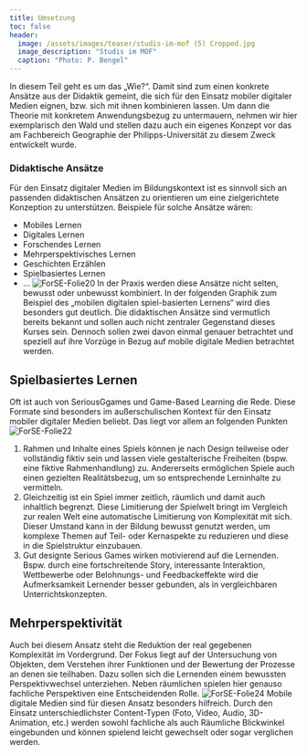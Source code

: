 ```yaml
---
title: Umsetzung
toc: false
header:
  image: /assets/images/teaser/studis-im-mof (5) Cropped.jpg
  image_description: "Studis im MOF"
  caption: "Photo: P. Bengel"
---
```



In diesem Teil geht es um das „Wie?“. Damit sind zum einen konkrete Ansätze aus der Didaktik gemeint, die sich für den Einsatz mobiler digitaler Medien eignen, bzw. sich mit ihnen kombinieren lassen. Um dann die Theorie mit konkretem Anwendungsbezug zu untermauern, nehmen wir hier exemplarisch den Wald und stellen dazu auch ein eigenes Konzept vor das am Fachbereich Geographie der Philipps-Universität zu diesem Zweck entwickelt wurde. 

<!--more-->


### Didaktische Ansätze
Für den Einsatz digitaler Medien im Bildungskontext ist es sinnvoll sich an passenden didaktischen Ansätzen zu orientieren um eine zielgerichtete Konzeption zu unterstützen. Beispiele für solche Ansätze wären:
* Mobiles Lernen
* Digitales Lernen
* Forschendes Lernen
* Mehrperspektivisches Lernen
* Geschichten Erzählen
* Spielbasiertes Lernen 
* …
![ForSE-Folie20]({{site.baseurl}}/assets/images/ForSE-Folie20.png)
In der Praxis werden diese Ansätze nicht selten, bewusst oder unbewusst kombiniert. In der folgenden Graphik zum Beispiel des „mobilen digitalen spiel-basierten Lernens“ wird dies besonders gut deutlich. 
Die didaktischen Ansätze sind vermutlich bereits bekannt und sollen auch nicht zentraler Gegenstand dieses Kurses sein. Dennoch sollen zwei davon einmal genauer betrachtet und speziell auf ihre Vorzüge in Bezug auf mobile digitale Medien betrachtet werden.

## Spielbasiertes Lernen
Oft ist auch von SeriousGgames und Game-Based Learning die Rede. Diese Formate sind besonders im außerschulischen Kontext für den Einsatz mobiler digitaler Medien beliebt. Das liegt vor allem an folgenden Punkten 
![ForSE-Folie22]({{site.baseurl}}/assets/images/ForSE-Folie22.png)
1. Rahmen und Inhalte eines Spiels können je nach Design teilweise oder vollständig fiktiv sein und lassen viele gestalterische Freiheiten (bspw. eine fiktive Rahmenhandlung) zu. Andererseits ermöglichen Spiele auch einen gezielten Realitätsbezug, um so entsprechende Lerninhalte zu vermitteln.
2. Gleichzeitig ist ein Spiel immer zeitlich, räumlich und damit auch inhaltlich begrenzt. Diese Limitierung der Spielwelt bringt im Vergleich zur realen Welt eine automatische Limitierung von Komplexität mit sich. Dieser Umstand kann in der Bildung bewusst genutzt werden, um komplexe Themen auf Teil- oder Kernaspekte zu reduzieren und diese in die Spielstruktur einzubauen.  
3. Gut designte Serious Games wirken motivierend auf die Lernenden. Bspw. durch eine fortschreitende Story, interessante Interaktion, Wettbewerbe oder Belohnungs- und Feedbackeffekte wird die Aufmerksamkeit Lernender besser gebunden, als in vergleichbaren Unterrichtskonzepten.
## Mehrperspektivität
Auch bei diesem Ansatz steht die Reduktion der real gegebenen Komplexität im Vordergrund. Der Fokus liegt auf der Untersuchung von Objekten, dem Verstehen ihrer Funktionen und der Bewertung der Prozesse an denen sie teilhaben. Dazu sollen sich die Lernenden einem bewussten Perspektivwechsel unterziehen. Neben räumlichen spielen hier genauso fachliche Perspektiven eine Entscheidenden Rolle. 
![ForSE-Folie24]({{site.baseurl}}/assets/images/ForSE-Folie24.png)
Mobile digitale Medien sind für diesen Ansatz besonders hilfreich. Durch den Einsatz unterschiedlichster Content-Typen (Foto, Video, Audio, 3D-Animation, etc.) werden sowohl fachliche als auch Räumliche Blickwinkel eingebunden und können spielend leicht gewechselt oder sogar verglichen werden. 


 

